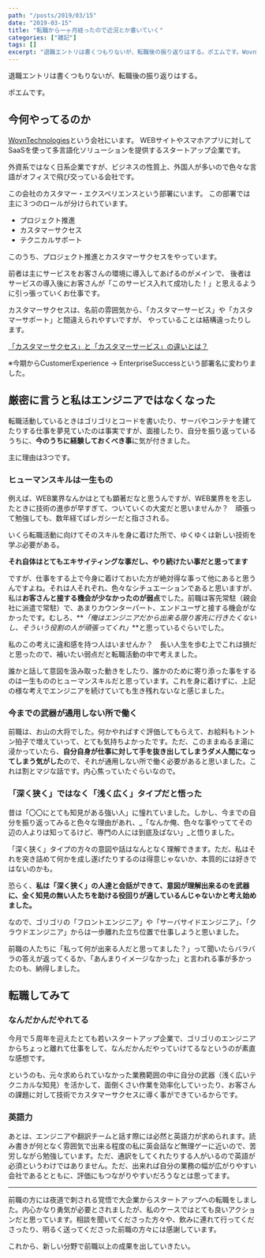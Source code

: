 ```yaml
---
path: "/posts/2019/03/15"
date: "2019-03-15"
title: "転職から一ヶ月経ったので近況とか書いていく"
categories: ["雑記"]
tags: []
excerpt: "退職エントリは書くつもりないが、転職後の振り返りはする。ポエムです。WovnTechnologiesという会社にいます。WEBサイトやスマホアプリに対してSaaSを使って多言語化ソリューションを提供..."
---
```


退職エントリは書くつもりないが、転職後の振り返りはする。

ポエムです。

## 今何やってるのか

[WovnTechnologies](https://wovn.io/ja/)という会社にいます。
WEBサイトやスマホアプリに対してSaaSを使って多言語化ソリューションを提供するスタートアップ企業です。

外資系ではなく日系企業ですが、ビジネスの性質上、外国人が多いので色々な言語がオフィスで飛び交っている会社です。

この会社のカスタマー・エクスペリエンスという部署にいます。
この部署では主に３つのロールが分けられています。

* プロジェクト推進
* カスタマーサクセス
* テクニカルサポート

このうち、プロジェクト推進とカスタマーサクセスをやっています。

前者は主にサービスをお客さんの環境に導入してあげるのがメインで、
後者はサービスの導入後にお客さんが「このサービス入れて成功した！」と思えるように引っ張っていくお仕事です。

カスタマーサクセスは、名前の雰囲気から、「カスタマーサービス」や「カスタマーサポート」と間違えられやすいですが、
やっていることは結構違ったりします。

[「カスタマーサクセス」と「カスタマーサービス」の違いとは？](https://satori.marketing/marketing-blog/what-is-marketing/customer-success/)

※今期からCustomerExperience -> EnterpriseSuccessという部署名に変わりました。

## 厳密に言うと私はエンジニアではなくなった

転職活動しているときはゴリゴリとコードを書いたり、サーバやコンテナを建てたりする仕事を夢見ていたのは事実ですが、面接したり、自分を振り返っているうちに、**今のうちに経験しておくべき事**に気が付きました。

主に理由は3つです。

### ヒューマンスキルは一生もの

例えば、WEB業界なんかはとても顕著だなと思うんですが、WEB業界をを志したときに技術の進歩が早すぎて、ついていくの大変だと思いませんか？　頑張って勉強しても、数年経てばレガシーだと指さされる。

いくら転職活動に向けてそのスキルを身に着けた所で、ゆくゆくは新しい技術を学ぶ必要がある。

**それ自体はとてもエキサイティングな事だし、やり続けたい事だと思ってます**

ですが、仕事をする上で今身に着けておいた方が絶対得な事って他にあると思うんですよね。それは人それぞれ、色々なシチュエーションであると思いますが、私は**お客さんと接する機会が少なかったのが弱点**でした。前職は客先常駐（親会社に派遣で常駐）で、あまりカウンターパート、エンドユーザと接する機会がなかったです。むしろ、**_「俺はエンジニアだから出来る限り客先に行きたくないし、そういう役割の人が頑張ってくれ」_**と思っているぐらいでした。

私のこの考えに違和感を持つ人はいませんか？　長い人生を歩む上でこれは損だと思ったので、補いたい弱点だと転職活動の中で考えました。

誰かと話して意図を汲み取った動きをしたり、誰かのために寄り添った事をするのは一生もののヒューマンスキルだと思っています。これを身に着けずに、上記の様な考えでエンジニアを続けていても生き残れないなと感じました。

### 今までの武器が通用しない所で働く

前職は、お山の大将でした。何かやればすぐ評価してもらえて、お給料もトントン拍子で増えていって、とても気持ちよかったです。ただ、このままぬるま湯に浸かっていたら、**自分自身が仕事に対して手を抜き出してしまうダメ人間になってしまう気がした**ので、それが通用しない所で働く必要があると思いました。これは割とマジな話です。内心焦っていたぐらいなので。

### 「深く狭く」ではなく「浅く広く」タイプだと悟った

昔は「〇〇にとても知見がある強い人」に憧れていました。しかし、今までの自分を振り返ってみると色々な理由があれ、_「なんか俺、色々な事やっててその辺の人よりは知ってるけど、専門の人には到底及ばない」_と悟りました。

「深く狭く」タイプの方々の意図や話はなんとなく理解できます。ただ、私はそれを突き詰めて何かを成し遂げたりするのは得意じゃないか、本質的には好きではないのかも。

恐らく、**私は「深く狭く」の人達と会話ができて、意図が理解出来るのを武器に、全く知見の無い人たちを助ける役回りが適しているんじゃないかと考え始めました。**

なので、ゴリゴリの「フロントエンジニア」や「サーバサイドエンジニア」、「クラウドエンジニア」からは一歩離れた立ち位置で仕事しようと思いました。

前職の人たちに「私って何が出来る人だと思ってました？」って聞いたらバラバラの答えが返ってくるか、「あんまりイメージなかった」と言われる事が多かったのも、納得しました。

## 転職してみて

### なんだかんだやれてる

今月で５周年を迎えたとても若いスタートアップ企業で、ゴリゴリのエンジニアからちょっと離れて仕事をして、なんだかんだやっていけてるなというのが素直な感想です。

というのも、元々求められていなかった業務範囲の中に自分の武器（浅く広いテクニカルな知見）を活かして、面倒くさい作業を効率化していったり、お客さんの課題に対して技術でカスタマーサクセスに導く事ができているからです。

### 英語力

あとは、エンジニアや翻訳チームと話す際には必然と英語力が求められます。読み書きが何となく雰囲気で出来る程度の私に英会話など無理ゲーに近いので、苦労しながら勉強しています。ただ、通訳をしてくれたりする人がいるので英語が必須というわけではありません。ただ、出来れば自分の業務の幅が広がりやすい会社であるとともに、評価にもつながりやすいだろうなとは思ってます。

* * *

前職の方には夜道で刺される覚悟で大企業からスタートアップへの転職をしました。内心かなり勇気が必要とされましたが、私のケースではとても良いアクションだと思っています。相談を聞いてくださった方々や、飲みに連れて行ってくださったり、明るく送ってくださった前職の方々には感謝しています。

これから、新しい分野で前職以上の成果を出していきたい。